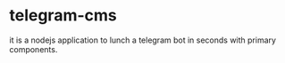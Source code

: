 # telegram-cms
it is a nodejs application to lunch a telegram bot in seconds with primary components.
